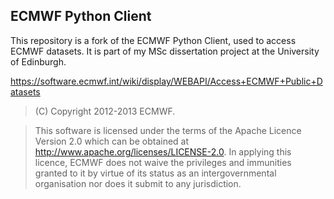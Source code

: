 ECMWF Python Client
-----------------------

This repository is a fork of the ECMWF Python Client, used to access ECMWF datasets. It is part of my MSc dissertation project at the University of Edinburgh.

https://software.ecmwf.int/wiki/display/WEBAPI/Access+ECMWF+Public+Datasets

> (C) Copyright 2012-2013 ECMWF.

> This software is licensed under the terms of the Apache Licence Version 2.0
which can be obtained at http://www.apache.org/licenses/LICENSE-2.0.
In applying this licence, ECMWF does not waive the privileges and immunities
granted to it by virtue of its status as an intergovernmental organisation nor
does it submit to any jurisdiction.